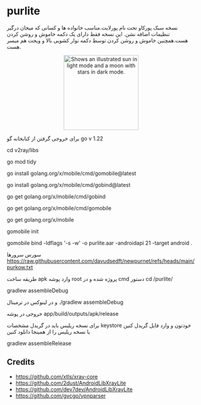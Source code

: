 # purlite
نسخه سبک پورکاو تحت نام پورلایت.مناسب خانواده ها و کسانی که میخان درگیر تنظیمات اضافه نشن.
این نسخه فقط دارای یک دکمه خاموش و روشن کردن هست.همچنین  خاموش  و روشن  کردن توسط دکمه نوار کشویی بالا و ویجت هم میسر هست.


<center>
  <picture>
   <img alt="Shows an illustrated sun in light mode and a moon with stars in dark mode." src="https://purnet.ir/vpn/lite2.png" width="200px"  >
</picture>

</center>

برای خروجی گرفتن از کتابخانه گو
go v 1.22

cd v2ray/libs

go mod tidy

go install golang.org/x/mobile/cmd/gomobile@latest

go install golang.org/x/mobile/cmd/gobind@latest

go get golang.org/x/mobile/cmd/gobind

go get golang.org/x/mobile/cmd/gomobile

go get golang.org/x/mobile

gomobile init

gomobile bind -ldflags '-s -w' -o purlite.aar -androidapi 21 -target android .



سورس سرورها
https://raw.githubusercontent.com/davudsedft/newpurnet/refs/heads/main/purkow.txt


طریقه ساخت apk
وارد پوشه root  پروژه شده و در cmd دستور 
cd /purlite/

gradlew assembleDebug

و در لینوکس در ترمینال 
./gradlew assembleDebug

خروجی در پوشه 
app/build/outputs/apk/release



برای نسخه ریلیس باید در گریدل مشخصات keystore خودتون و وارد فایل گریدل کنین یا نسخه ریلیس را از همینجا دانلود کنین


gradlew assembleRelease




## Credits
- https://github.com/xtls/xray-core
- https://github.com/2dust/AndroidLibXrayLite
- https://github.com/dev7dev/AndroidLibXrayLite
- https://github.com/gvcgo/vpnparser


